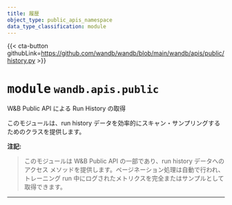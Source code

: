 ```yaml
---
title: 履歴
object_type: public_apis_namespace
data_type_classification: module
---
```


{{< cta-button githubLink=https://github.com/wandb/wandb/blob/main/wandb/apis/public/history.py >}}




# <kbd>module</kbd> `wandb.apis.public`
W&B Public API による Run History の取得

このモジュールは、run history データを効率的にスキャン・サンプリングするためのクラスを提供します。



**注記:**

> このモジュールは W&B Public API の一部であり、run history データへのアクセス メソッドを提供します。ページネーション処理は自動で行われ、トレーニング run 中にログされたメトリクスを完全またはサンプルとして取得できます。



---